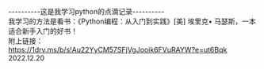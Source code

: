----------这是我学习python的点滴记录----------  
我学习的方法是看书：《Python编程：从入门到实践》[美] 埃里克• 马瑟斯，一本适合新手入门的好书！  
附上链接：  
https://1drv.ms/b/s!Au22YyCM57SFjVgJooik6FVuRAYW?e=ut6Bqk  
2022.12.20


